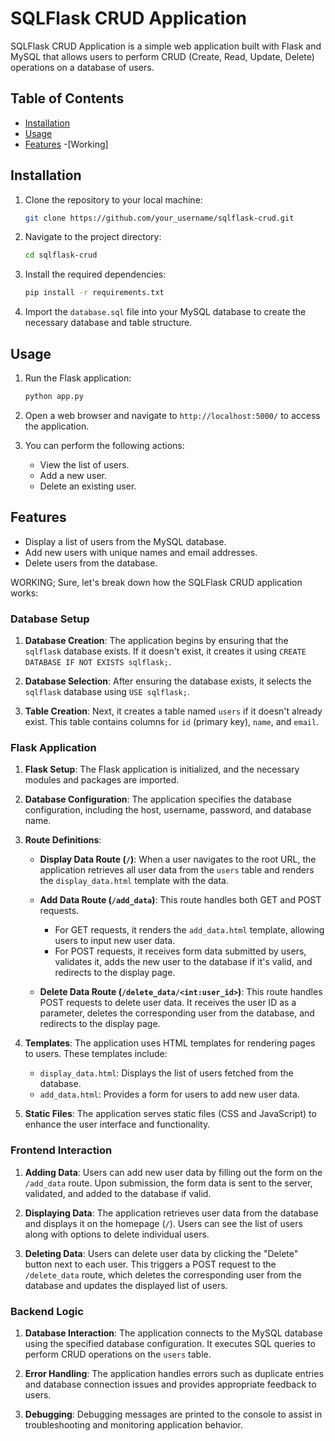 # SQLFlask CRUD Application

SQLFlask CRUD Application is a simple web application built with Flask and MySQL that allows users to perform CRUD (Create, Read, Update, Delete) operations on a database of users.

## Table of Contents

- [Installation](#installation)
- [Usage](#usage)
- [Features](#features) -[Working]

## Installation

1. Clone the repository to your local machine:

   ```bash
   git clone https://github.com/your_username/sqlflask-crud.git
   ```

2. Navigate to the project directory:

   ```bash
   cd sqlflask-crud
   ```

3. Install the required dependencies:

   ```bash
   pip install -r requirements.txt
   ```

4. Import the `database.sql` file into your MySQL database to create the necessary database and table structure.

## Usage

1. Run the Flask application:

   ```bash
   python app.py
   ```

2. Open a web browser and navigate to `http://localhost:5000/` to access the application.

3. You can perform the following actions:

   - View the list of users.
   - Add a new user.
   - Delete an existing user.

## Features

- Display a list of users from the MySQL database.
- Add new users with unique names and email addresses.
- Delete users from the database.

WORKING;
Sure, let's break down how the SQLFlask CRUD application works:

### Database Setup

1. **Database Creation**: The application begins by ensuring that the `sqlflask` database exists. If it doesn't exist, it creates it using `CREATE DATABASE IF NOT EXISTS sqlflask;`.

2. **Database Selection**: After ensuring the database exists, it selects the `sqlflask` database using `USE sqlflask;`.

3. **Table Creation**: Next, it creates a table named `users` if it doesn't already exist. This table contains columns for `id` (primary key), `name`, and `email`.

### Flask Application

1. **Flask Setup**: The Flask application is initialized, and the necessary modules and packages are imported.

2. **Database Configuration**: The application specifies the database configuration, including the host, username, password, and database name.

3. **Route Definitions**:

   - **Display Data Route (`/`)**: When a user navigates to the root URL, the application retrieves all user data from the `users` table and renders the `display_data.html` template with the data.

   - **Add Data Route (`/add_data`)**: This route handles both GET and POST requests.

     - For GET requests, it renders the `add_data.html` template, allowing users to input new user data.
     - For POST requests, it receives form data submitted by users, validates it, adds the new user to the database if it's valid, and redirects to the display page.

   - **Delete Data Route (`/delete_data/<int:user_id>`)**: This route handles POST requests to delete user data. It receives the user ID as a parameter, deletes the corresponding user from the database, and redirects to the display page.

4. **Templates**: The application uses HTML templates for rendering pages to users. These templates include:

   - `display_data.html`: Displays the list of users fetched from the database.
   - `add_data.html`: Provides a form for users to add new user data.

5. **Static Files**: The application serves static files (CSS and JavaScript) to enhance the user interface and functionality.

### Frontend Interaction

1. **Adding Data**: Users can add new user data by filling out the form on the `/add_data` route. Upon submission, the form data is sent to the server, validated, and added to the database if valid.

2. **Displaying Data**: The application retrieves user data from the database and displays it on the homepage (`/`). Users can see the list of users along with options to delete individual users.

3. **Deleting Data**: Users can delete user data by clicking the "Delete" button next to each user. This triggers a POST request to the `/delete_data` route, which deletes the corresponding user from the database and updates the displayed list of users.

### Backend Logic

1. **Database Interaction**: The application connects to the MySQL database using the specified database configuration. It executes SQL queries to perform CRUD operations on the `users` table.

2. **Error Handling**: The application handles errors such as duplicate entries and database connection issues and provides appropriate feedback to users.

3. **Debugging**: Debugging messages are printed to the console to assist in troubleshooting and monitoring application behavior.
